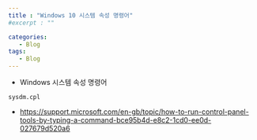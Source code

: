 ```yaml
---
title : "Windows 10 시스템 속성 명령어"
#excerpt : ""

categories:
   - Blog
tags:
   - Blog
---
```


- Windows 시스템 속성 명령어


```
sysdm.cpl
```


- https://support.microsoft.com/en-gb/topic/how-to-run-control-panel-tools-by-typing-a-command-bce95b4d-e8c2-1cd0-ee0d-027679d520a6

